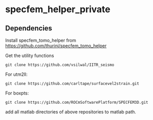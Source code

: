 # specfem_helper_private

## Dependencies

Install specfem_tomo_helper from https://github.com/thurinj/specfem_tomo_helper

Get the utility functions

    git clone https://github.com/vsilwal/IITR_seismo
    
For utm2ll:

    git clone https://github.com/carltape/surfacevel2strain.git
    
For boxpts:

    git clone https://github.com/ROCmSoftwarePlatform/SPECFEM3D.git
  
add all matlab directories of above repositories to matlab path.


